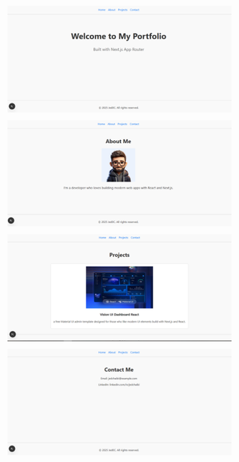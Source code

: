 ![Alt text](screenshots/screenshot1.PNG)

![Alt text](screenshots/screenshot2.PNG)

![Alt text](screenshots/screenshot3.PNG)

![Alt text](screenshots/screenshot4.PNG)
